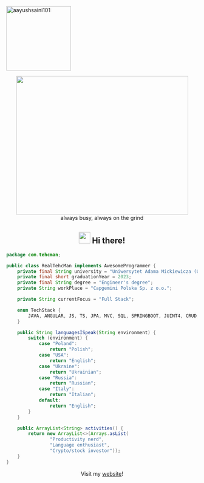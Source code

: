 <p align="left"> <img width="170px" src="https://komarev.com/ghpvc/?username=tehcmanmax&abbreviated=true&base=1281&label=Profile%20views&color=BE3536&style=plastic" alt="aayushsaini101" /> </p>

<p align="center">
 <img src="https://user-images.githubusercontent.com/22797857/90096298-b90f4b00-dd54-11ea-9a31-00ad53f8ec04.gif" width="453" height="365"/><br>
 always busy, always on the grind</p>

<h2 align="center"> <img src="https://media.giphy.com/media/hvRJCLFzcasrR4ia7z/giphy.gif" width="30px"> Hi there!</h2>
<!-- <h2 align="center"> 👋 Hi there! I'm Max</h2> -->

```java
package com.tehcman;

public class RealTehcMan implements AwesomeProgrammer {
    private final String university = "Uniwersytet Adama Mickiewicza (UAM), Poznan, Poland";
    private final short graduationYear = 2023;
    private final String degree = "Engineer's degree";
    private String workPlace = "Capgemini Polska Sp. z o.o.";

    private String currentFocus = "Full Stack";

    enum TechStack {
        JAVA, ANGULAR, JS, TS, JPA, MVC, SQL, SPRINGBOOT, JUINT4, CRUD, REST
    }

    public String languagesISpeak(String environment) {
        switch (environment) {
            case "Poland":
                return "Polish";
            case "USA":
                return "English";
            case "Ukraine":
                return "Ukrainian";
            case "Russia":
                return "Russian";
            case "Italy":
                return "Italian";
            default:
                return "English";
        }
    }

    public ArrayList<String> activities() {
        return new ArrayList<>(Arrays.asList(
                "Productivity nerd",
                "Language enthusiast",
                "Crypto/stock investor"));
    }
}

```

<p align="center">Visit my <a href="https://tehcman.com/">website</a>!</p>
